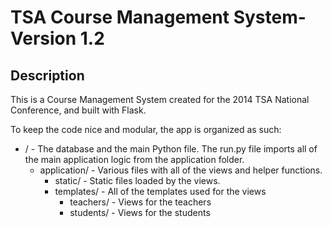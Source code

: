# TSA Course Management System- Version 1.2 #

## Description ##

This is a Course Management System created for the 2014 TSA National Conference, and built with Flask.

To keep the code nice and modular, the app is organized as such:


* / - The database and the main Python file. The run.py file imports all of the main application logic from the application folder.
	- application/ - Various files with all of the views and helper functions.
		* static/ - Static files loaded by the views.
		* templates/ - All of the templates used for the views
			- teachers/ - Views for the teachers
			- students/ - Views for the students

